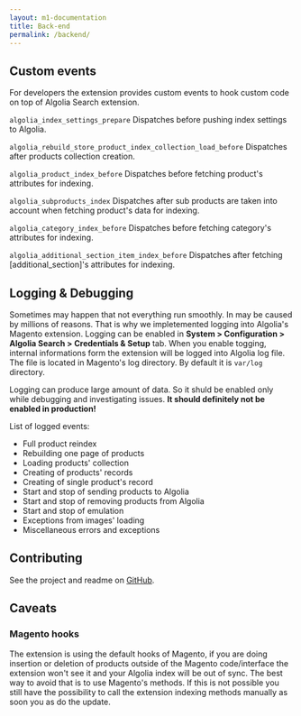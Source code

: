 ```yaml
---
layout: m1-documentation
title: Back-end
permalink: /backend/
---
```


## Custom events

For developers the extension provides custom events to hook custom code on top of Algolia Search extension.

`algolia_index_settings_prepare`
Dispatches before pushing index settings to Algolia.


`algolia_rebuild_store_product_index_collection_load_before`
Dispatches after products collection creation.


`algolia_product_index_before`
Dispatches before fetching product's attributes for indexing.


`algolia_subproducts_index`
Dispatches after sub products are taken into account when fetching product's data for indexing.


`algolia_category_index_before`
Dispatches before fetching category's attributes for indexing.


`algolia_additional_section_item_index_before`
Dispatches after fetching [additional_section]'s attributes for indexing.

## Logging & Debugging

Sometimes may happen that not everything run smoothly. In may be caused by millions of reasons. That is why we impletemented logging into Algolia's Magento extension.
Logging can be enabled in **System > Configuration > Algolia Search > Credentials & Setup** tab. When you enable togging, internal informations form the extension will be logged into Algolia log file. The file is located in Magento's log directory. By default it is `var/log` directory.

Logging can produce large amount of data. So it shuld be enabled only while debugging and investigating issues. **It should definitely not be enabled in production!**

List of logged events:

- Full product reindex
- Rebuilding one page of products
- Loading products' collection
- Creating of products' records
- Creating of single product's record
- Start and stop of sending products to Algolia
- Start and stop of removing products from Algolia
- Start and stop of emulation
- Exceptions from images' loading
- Miscellaneous errors and exceptions

## Contributing

See the project and readme on [GitHub](https://github.com/algolia/algoliasearch-magento).

## Caveats

###  Magento hooks

The extension is using the default hooks of Magento, if you are doing insertion or deletion of products outside of the Magento code/interface the extension won't see it and your Algolia index will be out of sync. The best way to avoid that is to use Magento's methods. If this is not possible you still have the possibility to call the extension indexing methods manually as soon you as do the update.
